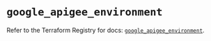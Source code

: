 # `google_apigee_environment`

Refer to the Terraform Registry for docs: [`google_apigee_environment`](https://registry.terraform.io/providers/hashicorp/google/6.32.0/docs/resources/apigee_environment).
